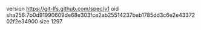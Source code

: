 version https://git-lfs.github.com/spec/v1
oid sha256:7b0d91990609de68e303fce2ab25514237beb1785dd3c6e2e4337202f2e34900
size 1297
